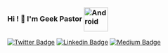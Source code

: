 ### Hi ! 👋 I'm Geek Pastor <img align="center" alt="Android" width="55" src="https://media.giphy.com/media/Y4bzv6DYbYzy8jDnoW/giphy.gif" />

[![Twitter Badge](https://img.shields.io/badge/-@geekpastor?style=flat-square&labelColor=1ca0f1&logo=twitter&logoColor=white&link=https://twitter.com/geekPastor)](https://x.com/geekPastor1) [![Linkedin Badge](https://img.shields.io/badge/-yveskalume-blue?style=flat-square&logo=Linkedin&logoColor=white&link=https://www.linkedin.com/in/yveskalume)](https://www.linkedin.com/in/chrinovic-mukeba-5aa765230/) [![Medium Badge](https://img.shields.io/badge/-@yveskalume-03a57a?style=flat-square&labelColor=000000&logo=Medium&link=https://medium.com/@yveskalume/)](https://medium.com/@chrinovicmm)
